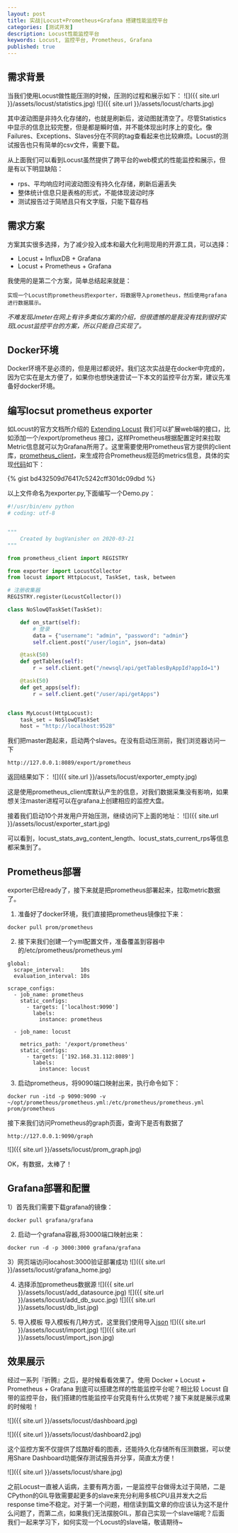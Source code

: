 ```yaml
---
layout: post
title: 实战|Locust+Prometheus+Grafana 搭建性能监控平台
categories: [测试开发]
description: Locust性能监控平台
keywords: Locust, 监控平台, Prometheus, Grafana
published: true
---
```


## 需求背景
当我们使用Locust做性能压测的时候，压测的过程和展示如下：
![]({{ site.url }}/assets/locust/statistics.jpg) 
![]({{ site.url }}/assets/locust/charts.jpg) 

其中波动图是非持久化存储的，也就是刷新后，波动图就清空了。尽管Statistics中显示的信息比较完整，但是都是瞬时值，并不能体现出时序上的变化。像Failures、Exceptions、Slaves分在不同的tag查看起来也比较麻烦。Locust的测试报告也只有简单的csv文件，需要下载。			

从上面我们可以看到Locust虽然提供了跨平台的web模式的性能监控和展示，但是有以下明显缺陷：

* rps、平均响应时间波动图没有持久化存储，刷新后遍丢失
* 整体统计信息只是表格的形式，不能体现波动时序
* 测试报告过于简陋且只有文字版，只能下载存档

## 需求方案
方案其实很多选择，为了减少投入成本和最大化利用现用的开源工具，可以选择：

* Locust + InfluxDB + Grafana
* Locust + Prometheus + Grafana

我使用的是第二个方案，简单总结起来就是：

```
实现一个Locust的prometheus的exporter，将数据导入prometheus，然后使用grafana进行数据展示。
```

*不难发现Jmeter在网上有许多类似方案的介绍，但很遗憾的是我没有找到很好实现Locust监控平台的方案，所以只能自己实现了。*


## Docker环境
Docker环境不是必须的，但是用过都说好。我们这次实战是在docker中完成的，因为它实在是太方便了，如果你也想快速尝试一下本文的监控平台方案，建议先准备好docker环境。


## 编写locsut prometheus exporter
如Locust的官方文档所介绍的 [Extending Locust](https://docs.locust.io/en/stable/extending-locust.html) 我们可以扩展web端的接口，比如添加一个/export/prometheus 接口，这样Prometheus根据配置定时来拉取Metric信息就可以为Grafana所用了。这里需要使用Prometheus官方提供的client库，[prometheus_client](https://github.com/prometheus/client_python)，来生成符合Prometheus规范的metrics信息，具体的实现[代码](https://gist.github.com/bugVanisher/bd432509d76417c5242cff301dc09dbd)如下：

{% gist bd432509d76417c5242cff301dc09dbd %}

以上文件命名为exporter.py,下面编写一个Demo.py：

```python
#!/usr/bin/env python
# coding: utf-8


"""
    Created by bugVanisher on 2020-03-21
"""

from prometheus_client import REGISTRY

from exporter import LocustCollector
from locust import HttpLocust, TaskSet, task, between

# 注册收集器
REGISTRY.register(LocustCollector())

class NoSlowQTaskSet(TaskSet):

    def on_start(self):
        # 登录
        data = {"username": "admin", "password": "admin"}
        self.client.post("/user/login", json=data)

    @task(50)
    def getTables(self):
        r = self.client.get("/newsql/api/getTablesByAppId?appId=1")

    @task(50)
    def get_apps(self):
        r = self.client.get("/user/api/getApps")


class MyLocust(HttpLocust):
    task_set = NoSlowQTaskSet
    host = "http://localhost:9528"
```
我们把master跑起来，启动两个slaves。在没有启动压测前，我们浏览器访问一下

```
http://127.0.0.1:8089/export/prometheus
```
返回结果如下：
![]({{ site.url }}/assets/locust/exporter_empty.jpg)

这是使用prometheus_client库默认产生的信息，对我们数据采集没有影响，如果想关注master进程可以在grafana上创建相应的监控大盘。

接着我们启动10个并发用户开始压测，继续访问下上面的地址：
![]({{ site.url }}/assets/locust/exporter_start.jpg)

可以看到，locust_stats_avg_content_length、locust_stats_current_rps等信息都采集到了。


## Prometheus部署
exporter已经ready了，接下来就是把prometheus部署起来，拉取metric数据了。
1) 准备好了docker环境，我们直接把prometheus镜像拉下来：

```shell
docker pull prom/prometheus
```

2) 接下来我们创建一个yml配置文件，准备覆盖到容器中的/etc/prometheus/prometheus.yml

```
global:
  scrape_interval:     10s
  evaluation_interval: 10s
 
scrape_configs:
  - job_name: prometheus
    static_configs:
      - targets: ['localhost:9090']
        labels:
          instance: prometheus
          
  - job_name: locust
    
    metrics_path: '/export/prometheus'
    static_configs:
      - targets: ['192.168.31.112:8089']
        labels:
          instance: locust
```

3) 启动prometheus，将9090端口映射出来，执行命令如下：

```
docker run -itd -p 9090:9090 -v ~/opt/prometheus/prometheus.yml:/etc/prometheus/prometheus.yml prom/prometheus
```

接下来我们访问Prometheus的graph页面，查询下是否有数据了

```
http://127.0.0.1:9090/graph
```
![]({{ site.url }}/assets/locust/prom_graph.jpg)

OK，有数据，太棒了！

## Grafana部署和配置
1）首先我们需要下载grafana的镜像：

```
docker pull grafana/grafana
```

2) 启动一个grafana容器,将3000端口映射出来：

```
docker run -d -p 3000:3000 grafana/grafana
```

3）网页端访问locahost:3000验证部署成功
![]({{ site.url }}/assets/locust/grafana_home.jpg)

4) 选择添加prometheus数据源
![]({{ site.url }}/assets/locust/add_datasource.jpg)
![]({{ site.url }}/assets/locust/add_db_succ.jpg)
![]({{ site.url }}/assets/locust/db_list.jpg)

5) 导入模板
导入模板有几种方式，这里我们使用导入[json](https://gist.github.com/bugVanisher/5ddd563a6caf03329d51cd9b5d5fd629)
![]({{ site.url }}/assets/locust/import.jpg)
![]({{ site.url }}/assets/locust/import_json.jpg)


## 效果展示
经过一系列『折腾』之后，是时候看看效果了。使用 Docker + Locust + Prometheus + Grafana 到底可以搭建怎样的性能监控平台呢？相比较 Locust 自带的监控平台，我们搭建的性能监控平台究竟有什么优势呢？接下来就是展示成果的时候啦！

![]({{ site.url }}/assets/locust/dashboard.jpg)

![]({{ site.url }}/assets/locust/dashboard2.jpg)

这个监控方案不仅提供了炫酷好看的图表，还能持久化存储所有压测数据，可以使用Share Dashboard功能保存测试报告并分享，简直太方便！

![]({{ site.url }}/assets/locust/share.jpg)


之前Locust一直被人诟病，主要有两方面，一是监控平台做得太过于简陋，二是CPython的GIL导致需要起更多的slave来充分利用多核CPU且并发大之后response time不稳定。对于第一个问题，相信读到篇文章的你应该认为这不是什么问题了，而第二点，如果我们无法摆脱GIL，那自己实现一个slave端呢？后面我们一起来学习下，如何实现一个Locust的slave端，敬请期待~